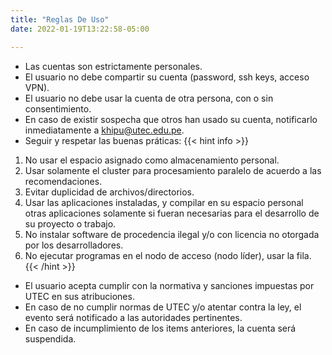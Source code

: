 ```yaml
---
title: "Reglas De Uso"
date: 2022-01-19T13:22:58-05:00

---
```


- Las cuentas son estrictamente personales.
- El usuario no debe compartir su cuenta (password, ssh keys, acceso VPN).
- El usuario no debe usar la cuenta de otra persona, con o sin consentimiento. 
- En caso de existir sospecha que otros han usado su cuenta, notificarlo inmediatamente a khipu@utec.edu.pe. 
- Seguir y respetar las buenas práticas:
{{< hint info >}}
1. No usar el espacio asignado como almacenamiento personal.
2. Usar solamente el cluster para procesamiento paralelo de acuerdo a las recomendaciones.
3. Evitar duplicidad de archivos/directorios.
4. Usar las aplicaciones instaladas, y compilar en su espacio personal otras aplicaciones solamente si fueran necesarias para el desarrollo de su proyecto o trabajo.
5. No instalar software de procedencia ilegal y/o con licencia no otorgada por los desarrolladores.
6. No ejecutar programas en el nodo de acceso (nodo líder), usar la fila. 
{{< /hint >}}
- El usuario acepta cumplir con la normativa y sanciones impuestas por UTEC en sus atribuciones. 
- En caso de no cumplir normas de UTEC y/o atentar contra la ley, el evento será notificado a las autoridades pertinentes. 
- En caso de incumplimiento de los items anteriores, la cuenta será suspendida. 